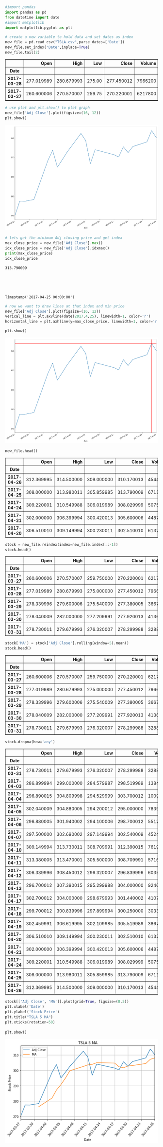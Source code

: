 

```python
#import pandas
import pandas as pd
from datetime import date
#import matplotlib
import matplotlib.pyplot as plt
```


```python
# create a new variable to hold data and set dates as index
new_file = pd.read_csv("TSLA.csv",parse_dates=['Date'])
new_file.set_index('Date',inplace=True)  
new_file.tail(2)
```




<div>
<table border="1" class="dataframe">
  <thead>
    <tr style="text-align: right;">
      <th></th>
      <th>Open</th>
      <th>High</th>
      <th>Low</th>
      <th>Close</th>
      <th>Volume</th>
      <th>Adj Close</th>
    </tr>
    <tr>
      <th>Date</th>
      <th></th>
      <th></th>
      <th></th>
      <th></th>
      <th></th>
      <th></th>
    </tr>
  </thead>
  <tbody>
    <tr>
      <th>2017-03-28</th>
      <td>277.019989</td>
      <td>280.679993</td>
      <td>275.00</td>
      <td>277.450012</td>
      <td>7966200</td>
      <td>277.450012</td>
    </tr>
    <tr>
      <th>2017-03-27</th>
      <td>260.600006</td>
      <td>270.570007</td>
      <td>259.75</td>
      <td>270.220001</td>
      <td>6217800</td>
      <td>270.220001</td>
    </tr>
  </tbody>
</table>
</div>




```python
# use plot and plt.show() to plot graph
new_file['Adj Close'].plot(figsize=(16, 12))
plt.show()
```


![png](output_2_0.png)



```python
# lets get the minimum Adj closing price and get index
max_close_price = new_file['Adj Close'].max()
idx_close_price = new_file['Adj Close'].idxmax()
print(max_close_price)
idx_close_price
```

    313.790009





    Timestamp('2017-04-25 00:00:00')




```python
# now we want to draw lines at that index and min price
new_file['Adj Close'].plot(figsize=(16, 12))
verical_line = plt.axvline(date(2017,4,25), linewidth=1, color='r')
horizontal_line = plt.axhline(y=max_close_price, linewidth=1, color='r')
```


```python
plt.show()
```


![png](output_5_0.png)



```python
new_file.head()
```




<div>
<table border="1" class="dataframe">
  <thead>
    <tr style="text-align: right;">
      <th></th>
      <th>Open</th>
      <th>High</th>
      <th>Low</th>
      <th>Close</th>
      <th>Volume</th>
      <th>Adj Close</th>
    </tr>
    <tr>
      <th>Date</th>
      <th></th>
      <th></th>
      <th></th>
      <th></th>
      <th></th>
      <th></th>
    </tr>
  </thead>
  <tbody>
    <tr>
      <th>2017-04-26</th>
      <td>312.369995</td>
      <td>314.500000</td>
      <td>309.000000</td>
      <td>310.170013</td>
      <td>4544400</td>
      <td>310.170013</td>
    </tr>
    <tr>
      <th>2017-04-25</th>
      <td>308.000000</td>
      <td>313.980011</td>
      <td>305.859985</td>
      <td>313.790009</td>
      <td>6711900</td>
      <td>313.790009</td>
    </tr>
    <tr>
      <th>2017-04-24</th>
      <td>309.220001</td>
      <td>310.549988</td>
      <td>306.019989</td>
      <td>308.029999</td>
      <td>5075200</td>
      <td>308.029999</td>
    </tr>
    <tr>
      <th>2017-04-21</th>
      <td>302.000000</td>
      <td>306.399994</td>
      <td>300.420013</td>
      <td>305.600006</td>
      <td>4487500</td>
      <td>305.600006</td>
    </tr>
    <tr>
      <th>2017-04-20</th>
      <td>306.510010</td>
      <td>309.149994</td>
      <td>300.230011</td>
      <td>302.510010</td>
      <td>6132600</td>
      <td>302.510010</td>
    </tr>
  </tbody>
</table>
</div>




```python
stock = new_file.reindex(index=new_file.index[::-1])
stock.head()
```




<div>
<table border="1" class="dataframe">
  <thead>
    <tr style="text-align: right;">
      <th></th>
      <th>Open</th>
      <th>High</th>
      <th>Low</th>
      <th>Close</th>
      <th>Volume</th>
      <th>Adj Close</th>
    </tr>
    <tr>
      <th>Date</th>
      <th></th>
      <th></th>
      <th></th>
      <th></th>
      <th></th>
      <th></th>
    </tr>
  </thead>
  <tbody>
    <tr>
      <th>2017-03-27</th>
      <td>260.600006</td>
      <td>270.570007</td>
      <td>259.750000</td>
      <td>270.220001</td>
      <td>6217800</td>
      <td>270.220001</td>
    </tr>
    <tr>
      <th>2017-03-28</th>
      <td>277.019989</td>
      <td>280.679993</td>
      <td>275.000000</td>
      <td>277.450012</td>
      <td>7966200</td>
      <td>277.450012</td>
    </tr>
    <tr>
      <th>2017-03-29</th>
      <td>278.339996</td>
      <td>279.600006</td>
      <td>275.540009</td>
      <td>277.380005</td>
      <td>3667800</td>
      <td>277.380005</td>
    </tr>
    <tr>
      <th>2017-03-30</th>
      <td>278.040009</td>
      <td>282.000000</td>
      <td>277.209991</td>
      <td>277.920013</td>
      <td>4136700</td>
      <td>277.920013</td>
    </tr>
    <tr>
      <th>2017-03-31</th>
      <td>278.730011</td>
      <td>279.679993</td>
      <td>276.320007</td>
      <td>278.299988</td>
      <td>3288600</td>
      <td>278.299988</td>
    </tr>
  </tbody>
</table>
</div>




```python
stock['MA'] = stock['Adj Close'].rolling(window=5).mean()
stock.head()
```




<div>
<table border="1" class="dataframe">
  <thead>
    <tr style="text-align: right;">
      <th></th>
      <th>Open</th>
      <th>High</th>
      <th>Low</th>
      <th>Close</th>
      <th>Volume</th>
      <th>Adj Close</th>
      <th>MA</th>
    </tr>
    <tr>
      <th>Date</th>
      <th></th>
      <th></th>
      <th></th>
      <th></th>
      <th></th>
      <th></th>
      <th></th>
    </tr>
  </thead>
  <tbody>
    <tr>
      <th>2017-03-27</th>
      <td>260.600006</td>
      <td>270.570007</td>
      <td>259.750000</td>
      <td>270.220001</td>
      <td>6217800</td>
      <td>270.220001</td>
      <td>NaN</td>
    </tr>
    <tr>
      <th>2017-03-28</th>
      <td>277.019989</td>
      <td>280.679993</td>
      <td>275.000000</td>
      <td>277.450012</td>
      <td>7966200</td>
      <td>277.450012</td>
      <td>NaN</td>
    </tr>
    <tr>
      <th>2017-03-29</th>
      <td>278.339996</td>
      <td>279.600006</td>
      <td>275.540009</td>
      <td>277.380005</td>
      <td>3667800</td>
      <td>277.380005</td>
      <td>NaN</td>
    </tr>
    <tr>
      <th>2017-03-30</th>
      <td>278.040009</td>
      <td>282.000000</td>
      <td>277.209991</td>
      <td>277.920013</td>
      <td>4136700</td>
      <td>277.920013</td>
      <td>NaN</td>
    </tr>
    <tr>
      <th>2017-03-31</th>
      <td>278.730011</td>
      <td>279.679993</td>
      <td>276.320007</td>
      <td>278.299988</td>
      <td>3288600</td>
      <td>278.299988</td>
      <td>276.254004</td>
    </tr>
  </tbody>
</table>
</div>




```python
stock.dropna(how='any')
```




<div>
<table border="1" class="dataframe">
  <thead>
    <tr style="text-align: right;">
      <th></th>
      <th>Open</th>
      <th>High</th>
      <th>Low</th>
      <th>Close</th>
      <th>Volume</th>
      <th>Adj Close</th>
      <th>MA</th>
    </tr>
    <tr>
      <th>Date</th>
      <th></th>
      <th></th>
      <th></th>
      <th></th>
      <th></th>
      <th></th>
      <th></th>
    </tr>
  </thead>
  <tbody>
    <tr>
      <th>2017-03-31</th>
      <td>278.730011</td>
      <td>279.679993</td>
      <td>276.320007</td>
      <td>278.299988</td>
      <td>3288600</td>
      <td>278.299988</td>
      <td>276.254004</td>
    </tr>
    <tr>
      <th>2017-04-03</th>
      <td>286.899994</td>
      <td>299.000000</td>
      <td>284.579987</td>
      <td>298.519989</td>
      <td>13842300</td>
      <td>298.519989</td>
      <td>281.914001</td>
    </tr>
    <tr>
      <th>2017-04-04</th>
      <td>296.890015</td>
      <td>304.809998</td>
      <td>294.529999</td>
      <td>303.700012</td>
      <td>10099400</td>
      <td>303.700012</td>
      <td>287.164001</td>
    </tr>
    <tr>
      <th>2017-04-05</th>
      <td>302.040009</td>
      <td>304.880005</td>
      <td>294.200012</td>
      <td>295.000000</td>
      <td>7839500</td>
      <td>295.000000</td>
      <td>290.688000</td>
    </tr>
    <tr>
      <th>2017-04-06</th>
      <td>296.880005</td>
      <td>301.940002</td>
      <td>294.100006</td>
      <td>298.700012</td>
      <td>5512600</td>
      <td>298.700012</td>
      <td>294.844000</td>
    </tr>
    <tr>
      <th>2017-04-07</th>
      <td>297.500000</td>
      <td>302.690002</td>
      <td>297.149994</td>
      <td>302.540009</td>
      <td>4524200</td>
      <td>302.540009</td>
      <td>299.692004</td>
    </tr>
    <tr>
      <th>2017-04-10</th>
      <td>309.149994</td>
      <td>313.730011</td>
      <td>308.709991</td>
      <td>312.390015</td>
      <td>7619300</td>
      <td>312.390015</td>
      <td>302.466010</td>
    </tr>
    <tr>
      <th>2017-04-11</th>
      <td>313.380005</td>
      <td>313.470001</td>
      <td>305.500000</td>
      <td>308.709991</td>
      <td>5716100</td>
      <td>308.709991</td>
      <td>303.468005</td>
    </tr>
    <tr>
      <th>2017-04-12</th>
      <td>306.339996</td>
      <td>308.450012</td>
      <td>296.320007</td>
      <td>296.839996</td>
      <td>6035100</td>
      <td>296.839996</td>
      <td>303.836005</td>
    </tr>
    <tr>
      <th>2017-04-13</th>
      <td>296.700012</td>
      <td>307.390015</td>
      <td>295.299988</td>
      <td>304.000000</td>
      <td>9246200</td>
      <td>304.000000</td>
      <td>304.896002</td>
    </tr>
    <tr>
      <th>2017-04-17</th>
      <td>302.700012</td>
      <td>304.000000</td>
      <td>298.679993</td>
      <td>301.440002</td>
      <td>4107600</td>
      <td>301.440002</td>
      <td>304.676001</td>
    </tr>
    <tr>
      <th>2017-04-18</th>
      <td>299.700012</td>
      <td>300.839996</td>
      <td>297.899994</td>
      <td>300.250000</td>
      <td>3033800</td>
      <td>300.250000</td>
      <td>302.247998</td>
    </tr>
    <tr>
      <th>2017-04-19</th>
      <td>302.459991</td>
      <td>306.619995</td>
      <td>302.109985</td>
      <td>305.519989</td>
      <td>3867300</td>
      <td>305.519989</td>
      <td>301.609997</td>
    </tr>
    <tr>
      <th>2017-04-20</th>
      <td>306.510010</td>
      <td>309.149994</td>
      <td>300.230011</td>
      <td>302.510010</td>
      <td>6132600</td>
      <td>302.510010</td>
      <td>302.744000</td>
    </tr>
    <tr>
      <th>2017-04-21</th>
      <td>302.000000</td>
      <td>306.399994</td>
      <td>300.420013</td>
      <td>305.600006</td>
      <td>4487500</td>
      <td>305.600006</td>
      <td>303.064001</td>
    </tr>
    <tr>
      <th>2017-04-24</th>
      <td>309.220001</td>
      <td>310.549988</td>
      <td>306.019989</td>
      <td>308.029999</td>
      <td>5075200</td>
      <td>308.029999</td>
      <td>304.382001</td>
    </tr>
    <tr>
      <th>2017-04-25</th>
      <td>308.000000</td>
      <td>313.980011</td>
      <td>305.859985</td>
      <td>313.790009</td>
      <td>6711900</td>
      <td>313.790009</td>
      <td>307.090003</td>
    </tr>
    <tr>
      <th>2017-04-26</th>
      <td>312.369995</td>
      <td>314.500000</td>
      <td>309.000000</td>
      <td>310.170013</td>
      <td>4544400</td>
      <td>310.170013</td>
      <td>308.020007</td>
    </tr>
  </tbody>
</table>
</div>




```python
stock[['Adj Close', 'MA']].plot(grid=True, figsize=(8,5))
plt.xlabel('Date')
plt.ylabel('Stock Price')
plt.title("TSLA 5 MA")
plt.xticks(rotation=50)

plt.show()
```


![png](output_10_0.png)



```python

```
